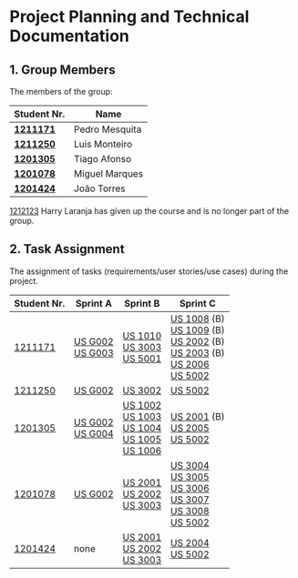 # Project Planning and Technical Documentation

## 1. Group Members

The members of the group:

| Student Nr.	                     | Name			        |
|----------------------------------|----------------|
| **[1211171](1211171/readme.md)** | Pedro Mesquita |
| **[1211250](1211250/readme.md)** | Luis Monteiro  |
| **[1201305](1201305/readme.md)** | Tiago Afonso   |
| **[1201078](1201078/readme.md)** | Miguel Marques |
| **[1201424](1201424/readme.md)** | João Torres    |

[1212123](1212123/readme.md) Harry Laranja has given up the course and is no longer part of the group.

## 2. Task Assignment

The assignment of tasks (requirements/user stories/use cases) during the project.


| Student Nr.	                 | Sprint A                                                               | Sprint B                                                                                                                                                                                                      | Sprint C                                                                                                                                                                                                                                                                    |
|------------------------------|------------------------------------------------------------------------|---------------------------------------------------------------------------------------------------------------------------------------------------------------------------------------------------------------|-----------------------------------------------------------------------------------------------------------------------------------------------------------------------------------------------------------------------------------------------------------------------------|
| [1211171](1211171/readme.md) | [US G002](Sprint1/us_g002/readme.md) <br/>[US G003](us_g003/readme.md) | [US 1010](SprintB/us_1010/README.md) <br/> [US 3003](SprintB/us_3003/README.md) <br/> [US 5001](SprintB/us_5001/README.md)                                                                                    | [US 1008](SprintC/us_1008/README.md) (B) <br/> [US 1009](SprintC/us_1009/README.md) (B) <br/> [US 2002](SprintC/us_2002/README.md) (B) <br/> [US 2003](SprintC/us_2003/README.md) (B) <br/> [US 2006](SprintC/us_2006/README.md) <br/> [US 5002](SprintC/us_5002/README.md) |
| [1211250](1211250/readme.md) | [US G002](us_g002/readme.md)<br/>                                      | [US 3002](docs/SprintB/us_3002/readme.md)                                                                                                                                                                     | [US 5002](SprintC/us_5002/README.md)                                                                                                                                                                                                                                        |
| [1201305](1201305/README.md) | [US G002](us_g002/readme.md) <br/>[US G004](us_g004/readme.md)         | [US 1002](SprintB/us_1002/README.md) <br/> [US 1003](SprintB/us_1003/README.md) <br/>[US 1004](SprintB/us_1004/README.md) <br/>[US 1005](SprintB/us_1005/README.md) <br/>[US 1006](SprintB/us_1006/README.md) | [US 2001](SprintC/us_2001/README.md) (B) <br/> [US 2005](SprintC/us_2005/README.md) <br/> [US 5002](SprintC/us_5002/README.md)                                                                                                                                              |
| [1201078](1201078/readme.md) | [US G002](us_g002/readme.md)                                           | [US 2001](SprintC/us_2001/README.md) <br/> [US 2002](SprintC/us_2002/README.md) <br/> [US 3003](SprintB/us_3003/README.md)                                                                                                                              | [US 3004](SprintC/us_3004/README.md) <br/> [US 3005](SprintB/us_3005/README.md) <br/> [US 3006](SprintB/us_3006/README.md) <br/> [US 3007](SprintB/us_3007/README.md) <br/> [US 3008](SprintB/us_3008/README.md)<br/>[US 5002](SprintC/us_5002/README.md)                   |
| [1201424](1201424/readme.md) | none                                                                   | [US 2001](SprintB/us_2001/README.md) <br/> [US 2002](SprintB/us_2002/README.md) <br/> [US 3003](SprintB/us_3003/README.md)                                                                                                                              | [US 2004](SprintC/us_2004/README.md) <br/> [US 5002](SprintC/us_5002/README.md)                                                                                                                                                                                             |


[comment]: <> ()

[comment]: <> (Markdown Comment)

[comment]: <> (G001 - As Project Manager, I want the team to follow the technical constraints and concerns of the project )

[comment]: <> (G002 - As Project Manager, I want the team to elaborate a Domain Model using DDD.)

[comment]: <> (G003 - As Project Manager, I want the team to use the defined project repository and continuous integration server.)

[comment]: <> (G004 - As Project Manager, I want the team to add to the project the necessary scripts, so that build/executions/deployments/... can be executed effortlessly.)

[comment]: <> (G005 - As Project Manager, I want the team to configure the project structure to facilitate / accelerate the development of upcoming user stories.)

[comment]: <> (G006 - As a Project Managers, I want the system to support and apply authentication and authorization for all its users and functionalities.)

